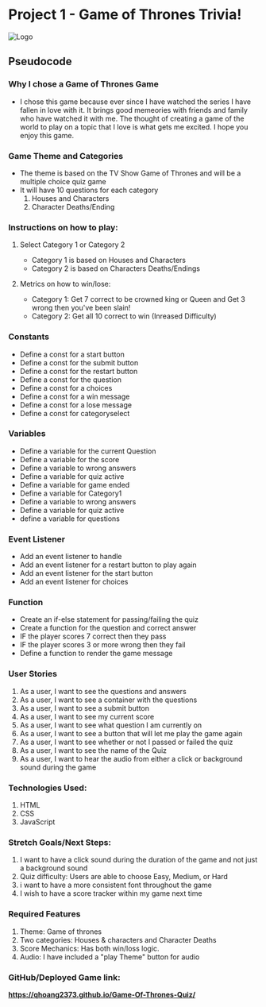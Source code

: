 # **Project 1 - Game of Thrones Trivia!**


![Logo](https://cdnb.artstation.com/p/assets/images/images/012/370/613/large/steve-lund-castle-color2.jpg?1534439770)

## **Pseudocode**

### Why I chose a Game of Thrones Game 
- I chose this game because ever since I have watched the series I have fallen in love with it. It brings good memeories with friends and family who have watched it with me. The thought of creating a game of the world to play on a topic that I love is what gets me excited. I hope you enjoy this game. 

### Game Theme and Categories
- The theme is based on the TV Show Game of Thrones and will be a multiple choice quiz game 
- It will have 10 questions for each category
    1. Houses and Characters
    2. Character Deaths/Ending

### Instructions on how to play:
1. Select Category 1 or Category 2
    - Category 1 is based on Houses and Characters
    - Category 2 is based on Characters Deaths/Endings

2. Metrics on how to win/lose: 
    - Category 1: Get 7 correct to be crowned king or Queen and Get 3 wrong then you've been slain!
    - Category 2: Get all 10 correct to win (Inreased Difficulty)

### Constants

- Define a const for a start button
- Define a const for the submit button
- Define a const for the restart button
- Define a const for the question
- Define a const for a choices
- Define a const for a win message
- Define a const for a lose message 
- Define a const for categoryselect

### Variables

- Define a variable for the current Question
- Define a variable for the score
- Define a variable to wrong answers
- Define a variable for quiz active
- Define a variable for game ended
- Define a variable for Category1 
- Define a variable to wrong answers
- Define a variable for quiz active
- define a variable for questions

### Event Listener

- Add an event listener to handle
- Add an event listener for a restart button to play again
- Add an event listener for the start button 
- Add an event listener for choices 

### Function

- Create an if-else statement for passing/failing the quiz
- Create a function for the question and correct answer
- IF the player scores 7 correct then they pass
- IF the player scores 3 or more wrong then they fail
- Define a function to render the game message

### User Stories

1. As a user, I want to see the questions and answers
2. As a user, I want to see a container with the questions
3. As a user, I want to see a submit button
4. As a user, I want to see my current score
5. As a user, I want to see what question I am currently on
6. As a user, I want to see a button that will let me play the game again
7. As a user, I want to see whether or not I passed or failed the quiz
8. As a user, I want to see the name of the Quiz
9. As a user, I want to hear the audio from either a click or background sound during the game

### Technologies Used:
1. HTML
2. CSS
3. JavaScript

### Stretch Goals/Next Steps:
1. I want to have a click sound during the duration of the game and not just a background sound
2. Quiz difficulty: Users are able to choose Easy, Medium, or Hard
3. i want to have a more consistent font throughout the game 
4. I wish to have a score tracker within my game next time 

### Required Features 
1. Theme: Game of thrones
2. Two categories: Houses & characters and Character Deaths
3. Score Mechanics: Has both win/loss logic.
4. Audio: I have included a "play Theme" button for audio

### GitHub/Deployed Game link:
**https://qhoang2373.github.io/Game-Of-Thrones-Quiz/**

